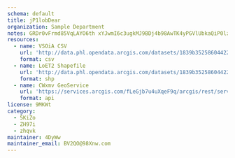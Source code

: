 ```yaml
---
schema: default
title: jP1lobDear 
organization: Sample Department 
notes: GRDr0vFrmd85VqLAYO6th xYJwmI6c3ugkMJ9BDj4b98AwTK4yPGVlUbkaQiP0lz1WqRZvoFexi7ssOCCfQN2HS5odKXagzn7fHj 
resources:
  - name: VSOiA CSV
    url: 'http://data.phl.opendata.arcgis.com/datasets/1839b35258604422b0b520cbb668df0d_0.csv'
    format: csv
  - name: LoET2 Shapefile
    url: 'http://data.phl.opendata.arcgis.com/datasets/1839b35258604422b0b520cbb668df0d_0.zip'
    format: shp
  - name: CWxmv GeoService
    url: 'https://services.arcgis.com/fLeGjb7u4uXqeF9q/arcgis/rest/services/Air_Monitoring_Stations/FeatureServer/0/query'
    format: api
license: 9MKWt 
category:
  - 5KiZo 
  - ZH97i 
  - zhqvk 
maintainer: 4DyWw  
maintainer_email: BV2QO@98Xnw.com
---
```

